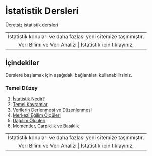 # İstatistik Dersleri

Ücretsiz istatistik dersleri

<table align="center">
  <tr align="center">
    <td>İstatistik konuları ve daha fazlası yeni sitemize taşınmıştır.</td>
  </tr>
  <tr align="center">
    <td><a href="https://zinzinzibidi.com/veri_bilimi_ve_veri_analizi/istatistik">Veri Bilimi ve Veri Analizi | İstatistik için tıklayınız.</a></td>
  </tr>
</table>

## İçindekiler

Derslere başlamak için aşağıdaki bağlantıları kullanabilirsiniz.

### Temel Düzey

1. [İstatistik Nedir?](https://github.com/zinzinzibidi/istatistik/blob/main/istatistik-nedir.md)
2. [Temel Kavramlar](https://github.com/zinzinzibidi/istatistik/blob/main/temel-kavramlar.md)
3. [Verilerin Derlenmesi ve Düzenlenmesi](https://github.com/zinzinzibidi/istatistik/blob/main/verilerin-derlenmesi-ve-duzenlenmesi.md)
4. [Merkezî Eğilim Ölçüleri](https://github.com/zinzinzibidi/istatistik/blob/main/merkezi-egilim-olculeri.md)
5. [Dağılım Ölçüleri](https://github.com/zinzinzibidi/istatistik/blob/main/dagilim-olculeri.md)
6. [Momentler, Çarpıklık ve Basıklık](https://github.com/zinzinzibidi/istatistik/blob/main/momentler-carpiklik-ve-basiklik.md)

<table align="center">
  <tr align="center">
    <td>İstatistik konuları ve daha fazlası yeni sitemize taşınmıştır.</td>
  </tr>
  <tr align="center">
    <td><a href="https://zinzinzibidi.com/veri_bilimi_ve_veri_analizi/istatistik">Veri Bilimi ve Veri Analizi | İstatistik için tıklayınız.</a></td>
  </tr>
</table>
